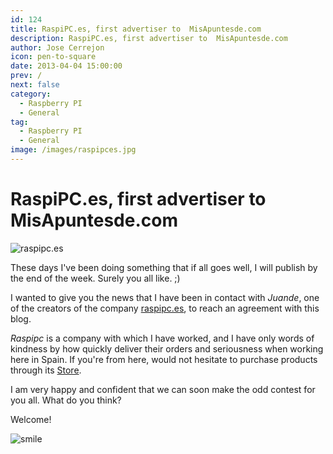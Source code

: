```yaml
---
id: 124
title: RaspiPC.es, first advertiser to  MisApuntesde.com
description: RaspiPC.es, first advertiser to  MisApuntesde.com
author: Jose Cerrejon
icon: pen-to-square
date: 2013-04-04 15:00:00
prev: /
next: false
category:
  - Raspberry PI
  - General
tag:
  - Raspberry PI
  - General
image: /images/raspipces.jpg
---
```


# RaspiPC.es, first advertiser to  MisApuntesde.com

![raspipc.es](/images/raspipces.jpg)

These days I've been doing something that if all goes well, I will publish by the end of the week. Surely you all like. ;)

I wanted to give you the news that I have been in contact with *Juande*, one of the creators of the company [raspipc.es](//raspipc.es), to reach an agreement with this blog.

*Raspipc* is a company with which I have worked, and I have only words of kindness by how quickly deliver their orders and seriousness when working here in Spain. If you're from here, would not hesitate to purchase products through its [Store](//raspipc.es/tienda.php).

I am very happy and confident that we can soon make the odd contest for you all. What do you think?

Welcome!

![smile](/css/sm/smiling.png)